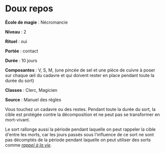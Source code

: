 # Doux repos

**École de magie** : Nécromancie

**Niveau** : 2

**Rituel** : oui

**Portée** : contact

**Durée** : 10 jours

**Composantes** : V, S, M, (une pincée de sel et une pièce de cuivre à poser sur chaque œil du cadavre et qui doivent rester en place pendant toute la durée du sort)

**Classes** : Clerc, Magicien

**Source** : Manuel des règles

Vous touchez un cadavre ou des restes. Pendant toute la durée du sort, la cible est protégée contre la décomposition et ne peut pas se transformer en mort-vivant.

Le sort rallonge aussi la période pendant laquelle on peut rappeler la cible d'entre les morts, car les jours passés sous l'influence de ce sort ne sont pas décomptés de la période pendant laquelle on peut utiliser des sorts comme [_rappel à la vie_](/grimoire/rappel-a-la-vie/).
